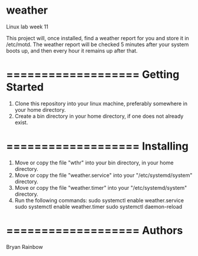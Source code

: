 # weather
Linux lab week 11

This project will, once installed, find a weather report for you and store it in /etc/motd.
The weather report will be checked 5 minutes after your system boots up, and then every hour it
remains up after that.

===================
Getting Started
===================

1. Clone this repository into your linux machine, preferably somewhere in your home directory.
2. Create a bin directory in your home directory, if one does not already exist.

===================
Installing
===================

1. Move or copy the file "wthr" into your bin directory, in your home directory.
2. Move or copy the file "weather.service" into your "/etc/systemd/system" directory.
3. Move or copy the file "weather.timer" into your "/etc/systemd/system" directory.
4. Run the following commands:
	sudo systemctl enable weather.service
	sudo systemctl enable weather.timer
	sudo systemctl daemon-reload

===================
Authors
===================

Bryan Rainbow

